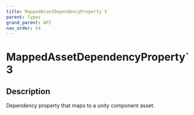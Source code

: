 ```yaml
---
title: MappedAssetDependencyProperty`3
parent: Types
grand_parent: API
nav_order: 54
---
```

# MappedAssetDependencyProperty`3
## Description
Dependency property that maps to a unity component asset.
